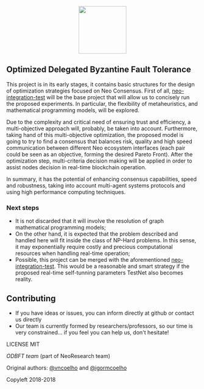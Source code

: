 <p align="center">
    <img
      src="http://res.cloudinary.com/dnh3we6el/image/upload/v1519941321/NeoResearch-Logo.png"
      width="125px;">
</p>

## Optimized Delegated Byzantine Fault Tolerance


This project is in its early stages, it contains basic structures for the design of optimization strategies focused on Neo Consensus.
First of all, [neo-integration-test](https://github.com/NeoResearch/neo-integration-tests) will be the base project that will allow us to concisely run the proposed experiments.
In particular, the flexibility of metaheuristics, and mathematical programming models, will be explored.

Due to the complexity and critical need of ensuring trust and efficiency, a multi-objective approach will, probably, be taken into account.
Furthermore, taking hand of this multi-objective optimization, the proposed model is going to try to find a consensus that balances risk, quality and high speed communication between different Neo ecosystem interfaces (each pair could be seen as an objective, forming the desired Pareto Front).
After the optimization step, multi-criteria decision making will be applied in order to assist nodes decision in real-time blockchain operation.

In summary, it has the potential of enhancing consensus capabilities, speed and robustness, taking into account multi-agent systems protocols and using high performance computing techniques.


### Next steps
* It is not discarded that it will involve the resolution of graph mathematical programming models;
* On the other hand, it is expected that the problem described and handled here will fit inside the class of NP-Hard problems. In this sense, it may exponentially require costly and precious computational resources when handling real-time operation;
* Possible, this project can be merged with the aforementioned [neo-integration-test](https://github.com/NeoResearch/neo-integration-tests). This would be a reasonable and smart strategy if the proposed real-time self-tunning parameters TestNet also becomes reality.

## Contributing

* If you have ideas or issues, you can inform directly at github or contact us directly
* Our team is currently formed by researchers/professors, so our time is very constrained... if you feel you can help us, don't hesitate!

LICENSE MIT

*ODBFT team* (part of NeoResearch team)

Original authors: [@vncoelho](https://github.com/vncoelho) and [@igormcoelho](https://github.com/igormcoelho)

Copyleft 2018-2018

